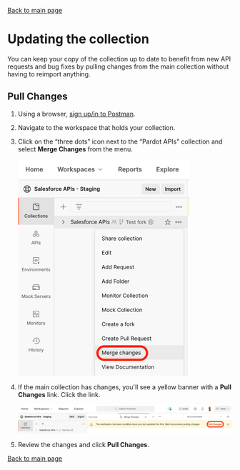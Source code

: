 [Back to main page](README.md)

# Updating the collection

You can keep your copy of the collection up to date to benefit from new API requests and bug fixes by pulling changes from the main collection without having to reimport anything.


## Pull Changes

1. Using a browser, [sign up/in to Postman](https://identity.getpostman.com/login).
1. Navigate to the workspace that holds your collection.
2. Click on the “three dots” icon next to the “Pardot APIs” collection and select **Merge Changes** from the menu.

    ![Merge changes screenshot](doc-gfx/web/merge-changes.png)

3. If the main collection has changes, you'll see a yellow banner with a **Pull Changes** link. Click the link.

    ![Pull changes screenshot](doc-gfx/web/pull-changes.png)

4. Review the changes and click **Pull Changes**.


[Back to main page](README.md)